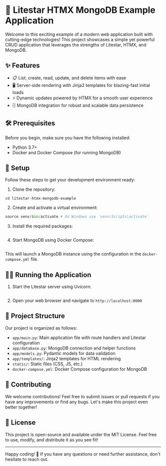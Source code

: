 # 🚀 Litestar HTMX MongoDB Example Application

Welcome to this exciting example of a modern web application built with cutting-edge technologies! This project showcases a simple yet powerful CRUD application that leverages the strengths of Litestar, HTMX, and MongoDB.

## ✨ Features

- 📋 List, create, read, update, and delete items with ease
- 🖥️ Server-side rendering with Jinja2 templates for blazing-fast initial loads
- ⚡ Dynamic updates powered by HTMX for a smooth user experience
- 🗄️ MongoDB integration for robust and scalable data persistence

## 🛠️ Prerequisites

Before you begin, make sure you have the following installed:

- Python 3.7+
- Docker and Docker Compose (for running MongoDB)

## 🚀 Setup

Follow these steps to get your development environment ready:

1. Clone the repository:

```git clone https://github.com/yourusername/litestar-htmx-mongodb-example.git
cd litestar-htmx-mongodb-example
```

2. Create and activate a virtual environment:

```python -m venv venv
source venv/bin/activate # On Windows use `venv\Scripts\activate`
```

3. Install the required packages:

```pip install litestar pymongo motor uvicorn

```

4. Start MongoDB using Docker Compose:

```docker-compose up -d

```

This will launch a MongoDB instance using the configuration in the `docker-compose.yml` file.

## 🏃‍♂️ Running the Application

1. Start the Litestar server using Uvicorn:

```uvicorn app.main:app --reload

```

2. Open your web browser and navigate to `http://localhost:8000`

## 📁 Project Structure

Our project is organized as follows:

- `app/main.py`: Main application file with route handlers and Litestar configuration
- `app/database.py`: MongoDB connection and helper functions
- `app/models.py`: Pydantic models for data validation
- `app/templates/`: Jinja2 templates for HTML rendering
- `static/`: Static files (CSS, JS, etc.)
- `docker-compose.yml`: Docker Compose configuration for MongoDB

## 🤝 Contributing

We welcome contributions! Feel free to submit issues or pull requests if you have any improvements or find any bugs. Let's make this project even better together!

## 📄 License

This project is open-source and available under the MIT License. Feel free to use, modify, and distribute it as you see fit!

---

Happy coding! 🎉 If you have any questions or need further assistance, don't hesitate to reach out.
